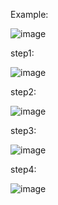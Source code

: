 Example:

![image](https://github.com/JinXiangLai/Histogram-and-Binary-Bayes-Filter/assets/62703436/f22fe11b-1d81-4d79-9ce8-c1f9f2c97f94)

step1:

![image](https://github.com/JinXiangLai/Histogram-and-Binary-Bayes-Filter/assets/62703436/d42b7359-9a32-4163-bdf7-8c41b139de97)

step2:

![image](https://github.com/JinXiangLai/Histogram-and-Binary-Bayes-Filter/assets/62703436/7fdbc7b9-c3ff-4933-b6e0-53817f6bccf3)

step3:

![image](https://github.com/JinXiangLai/Histogram-and-Binary-Bayes-Filter/assets/62703436/830632c8-d7be-4569-923b-2d8de0699979)

step4:

![image](https://github.com/JinXiangLai/Histogram-and-Binary-Bayes-Filter/assets/62703436/01a26364-f668-4496-a15c-79094374a008)


